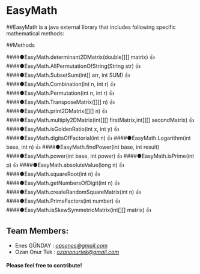 # EasyMath
##EasyMath is a java external library that includes following specific mathematical methods:

##Methods

####●EasyMath.determinant2DMatrix(double[][] matrix) :thumbsup:
####●EasyMath.AllPermutationOfString(String str) :thumbsup:
####●EasyMath.SubsetSum(int[] arr, int SUM) :thumbsup:
####●EasyMath.Combination(int n, int r) :thumbsup:
####●EasyMath.Permutation(int n, int r) :thumbsup:
####●EasyMath.TransposeMatrix([][] n) :thumbsup:
####●EasyMath.print2DMatrix([][] n) :thumbsup:
####●EasyMath.multiply2DMatrix(int[][] firstMatrix,int[][] secondMatrix) :thumbsup:
####●EasyMath.isGoldenRatio(int x, int y) :thumbsup:
####●EasyMath.digitsOfFactorial(int n) :thumbsup:
####●EasyMath.Logarithm(int base, int n) :thumbsup:
####●EasyMath.findPower(int base, int result) 
####●EasyMath.power(int base, int power) :thumbsup:
####●EasyMath.isPrime(int p)  :thumbsup:
####●EasyMath.absoluteValue(long n) :thumbsup:
####●EasyMath.squareRoot(int n)  :thumbsup:
####●EasyMath.getNumbersOfDigit(int n) :thumbsup:
####●EasyMath.createRandomSquareMatrix(int n) :thumbsup:
####●EasyMath.PrimeFactors(int number) :thumbsup:
####●EasyMath.isSkewSymmetricMatrix(int[][] matrix) :thumbsup:

## Team Members:
- Enes GÜNDAY   : *opsenes@gmail.com*
- Ozan Onur Tek : *ozanonurtek@gmail.com*

#### Please feel free to contribute!
